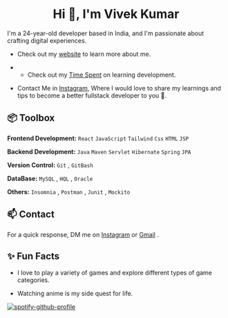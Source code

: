 <h1 align="center">Hi 👋, I'm Vivek Kumar</h1>


I'm a 24-year-old developer based in India, and I'm passionate about crafting digital experiences. 

- Check out my [website](https://vivek-kumar-vk.netlify.app/) to learn more about me.

- - Check out my [Time Spent](https://wakatime.com/@Killua) on learning development.

- Contact Me in  [Instagram](https://www.instagram.com/viv3k_kumar_/), Where I would love to share my learnings and tips to become a better fullstack developer to you 🫰.

## 📦 Toolbox

**Frontend Development:** `React` `JavaScript` `Tailwind` `Css` `HTML` `JSP`

**Backend Development:** `Java` `Maven` `Servlet` `Hibernate` `Spring` `JPA`

**Version Control:** `Git` , `GitBash`

**DataBase:**  `MySQL` , `HQL` , `Oracle` 

**Others:**  `Insomnia` , `Postman` , `Junit` , `Mockito`
 
## 📫 Contact

 For a quick response, DM me on [Instagram](https://www.instagram.com/viv3k_kumar_/) or [Gmail](mailto:vkjha2511@gmail.com)
. 

## ✨ Fun Facts 

- I love to play a variety of games and explore different types of game categories.

- Watching anime is my side quest for life.

[![spotify-github-profile](https://spotify-github-profile.vercel.app/api/view?uid=amgsjc25hz45xr23f8hhpygkt&cover_image=true&theme=default&show_offline=true&background_color=121212)](https://spotify-github-profile.vercel.app/api/view?uid=amgsjc25hz45xr23f8hhpygkt&redirect=true)
